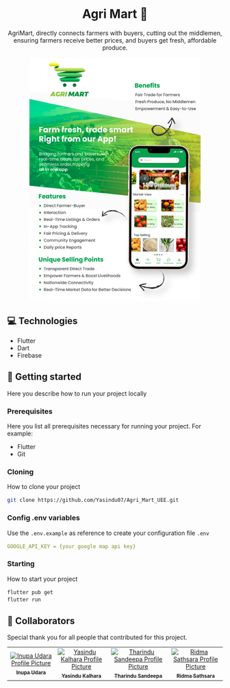 
<h1 align="center" style="font-weight: bold;">Agri Mart 📱</h1>


<p align="center">AgriMart, directly connects farmers with buyers, cutting out the middlemen, ensuring farmers receive better prices, and buyers get fresh, affordable produce.</p>


<p align="center">
  <img src="poster.jpg" width="400" /></p>

<h2 id="technologies">💻 Technologies</h2>

- Flutter
- Dart
- Firebase

<h2 id="started">🚀 Getting started</h2>

Here you describe how to run your project locally

<h3>Prerequisites</h3>

Here you list all prerequisites necessary for running your project. For example:

- Flutter
- Git

<h3>Cloning</h3>

How to clone your project

```bash
git clone https://github.com/Yasindu07/Agri_Mart_UEE.git
```

<h3>Config .env variables</h2>

Use the `.env.example` as reference to create your configuration file `.env` 

```yaml
GOOGLE_API_KEY = {your google map api key}
```

<h3>Starting</h3>

How to start your project

```bash
flutter pub get
flutter run
```

<h2 id="colab">🤝 Collaborators</h2>

<p>Special thank you for all people that contributed for this project.</p>
<table>
<tr>

<td align="center">
<a href="https://github.com/inupaUdara">
<img src="https://avatars.githubusercontent.com/u/127815279?v=4" width="100px;" alt="Inupa Udara Profile Picture"/><br>
<sub>
<b>Inupa Udara</b>
</sub>
</a>
</td>

<td align="center">
<a href="https://github.com/Yasindu07">
<img src="https://avatars.githubusercontent.com/u/124476484?v=4" width="100px;" alt="Yasindu Kalhara Profile Picture"/><br>
<sub>
<b>Yasindu Kalhara</b>
</sub>
</a>
</td>

<td align="center">
<a href="https://github.com/Tharindu-Sandeepa">
<img src="https://avatars.githubusercontent.com/u/127717448?v=4" width="100px;" alt="Tharindu Sandeepa Profile Picture"/><br>
<sub>
<b>Tharindu Sandeepa</b>
</sub>
</a>
</td>

<td align="center">
<a href="https://github.com/Ridma-Sathsara">
<img src="https://avatars.githubusercontent.com/u/158838958?v=4" width="100px;" alt="Ridma Sathsara Profile Picture"/><br>
<sub>
<b>Ridma Sathsara</b>
</sub>
</a>
</td>

</tr>
</table>
